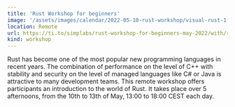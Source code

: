 ```yaml
---
title: 'Rust Workshop for beginners'
image: '/assets/images/calendar/2022-05-10-rust-workshop/visual-rust-1.png'
location: Remote
url: https://ti.to/simplabs/rust-workshop-for-beginners-may-2022/with/rust-workshop-for-beginners
kind: workshop
---
```


Rust has become one of the most popular new programming languages in recent
years. The combination of performance on the level of C++ with stability and
security on the level of managed languages like C# or Java is attractive to many
development teams. This remote workshop offers participants an introduction to
the world of Rust. It takes place over 5 afternoons, from the 10th to 13th of
May, 13:00 to 18:00 CEST each day.
